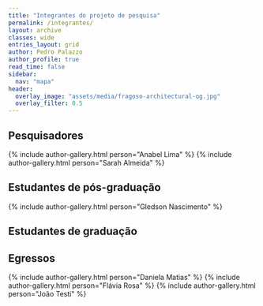 ```yaml
---
title: "Integrantes do projeto de pesquisa"
permalink: /integrantes/
layout: archive
classes: wide
entries_layout: grid
author: Pedro Palazzo
author_profile: true
read_time: false
sidebar:
  nav: "mapa"
header:
  overlay_image: "assets/media/fragoso-architectural-og.jpg"
  overlay_filter: 0.5
---
```


## Pesquisadores ##

<div class="feature__wrapper">
{% include author-gallery.html person="Anabel Lima" %}
{% include author-gallery.html person="Sarah Almeida" %}
</div>

## Estudantes de pós-graduação ##

<div class="feature__wrapper">
{% include author-gallery.html person="Gledson Nascimento" %}
</div>

## Estudantes de graduação ##

<div class="feature__wrapper">
</div>

## Egressos ##

<div class="feature__wrapper">
{% include author-gallery.html person="Daniela Matias" %}
{% include author-gallery.html person="Flávia Rosa" %}
{% include author-gallery.html person="João Testi" %}
</div>

